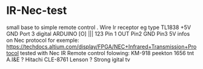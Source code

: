# IR-Nec-test
small base to simple remote control .
Wire Ir receptor eg type TL1838 +5V GND Port 3 digital ARDUINO
[O]
|||
123  Pin 1 OUT Pin2 GND Pin3 5V
infos on Nec protocol for exemple:
https://techdocs.altium.com/display/FPGA/NEC+Infrared+Transmission+Protocol
tested with  Nec IR Remote control folowing:
KM-918
peekton 1656 tnt
A.I&E ?
Hitachi CLE-8761
Lenson ?
Strong igital tv

